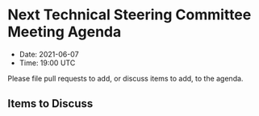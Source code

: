 # Next Technical Steering Committee Meeting Agenda

- Date: 2021-06-07
- Time: 19:00 UTC

Please file pull requests to add, or discuss items to add, to the agenda.

## Items to Discuss

